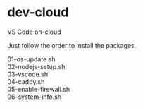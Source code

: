 # dev-cloud
VS Code on-cloud

Just follow the order to install the packages.

01-os-update.sh  
02-nodejs-setup.sh  
03-vscode.sh  
04-caddy.sh  
05-enable-firewall.sh  
06-system-info.sh  
